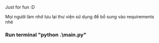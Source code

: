 Just for fun :D

Mọi người làm nhớ lưu lại thư viện sử dụng để bổ sung vào requirements nhé

### Run terminal "python .\main.py"